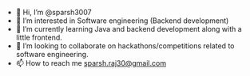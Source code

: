 - 👋 Hi, I’m @sparsh3007
- 👀 I’m interested in Software engineering (Backend development)
- 🌱 I’m currently learning Java and backend development along with a little frontend.
- 💞️ I’m looking to collaborate on hackathons/competitions related to software engineering.
- 📫 How to reach me sparsh.raj30@gmail.com

<!---
sparsh3007/sparsh3007 is a ✨ special ✨ repository because its `README.md` (this file) appears on your GitHub profile.
You can click the Preview link to take a look at your changes.
--->
